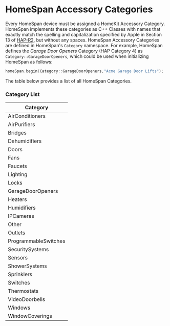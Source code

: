 # HomeSpan Accessory Categories

Every HomeSpan device must be assigned a HomeKit Accessory Category. HomeSpan implements these categories as C++ Classes with names that exactly match the spelling and capitalization specified by Apple in Section 13 of [HAP-R2](https://developer.apple.com/support/homekit-accessory-protocol/), but without any spaces.  HomeSpan Accessory Categories are defined in HomeSpan's `Category` namespace.  For example, HomeSpan defines the *Garage Door Openers* Category (HAP Category 4) as `Category::GarageDoorOpeners`, which could be used when initializing HomeSpan as follows:

```C++
homeSpan.begin(Category::GarageDoorOpeners,"Acme Garage Door Lifts");
```

The table below provides a list of all HomeSpan Categories.

### Category List

| Category |
|---|
| AirConditioners |
| AirPurifiers |
| Bridges |
| Dehumidifiers |
| Doors |
| Fans |
| Faucets |
| Lighting |
| Locks |
| GarageDoorOpeners |
| Heaters |
| Humidifiers |
| IPCameras |
| Other |
| Outlets |
| ProgrammableSwitches |
| SecuritySystems |
| Sensors |
| ShowerSystems |
| Sprinklers |
| Switches |
| Thermostats |
| VideoDoorbells |
| Windows |
| WindowCoverings |

